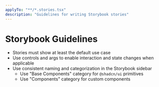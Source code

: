 ```yaml
---
applyTo: "**/*.stories.tsx"
description: "Guidelines for writing Storybook stories"
---
```

# Storybook Guidelines

- Stories must show at least the default use case
- Use controls and args to enable interaction and state changes when applicable
- Use consistent naming and categorization in the Storybook sidebar
  - Use "Base Components" category for `@shadcn/ui` primitives
  - Use "Components" category for custom components